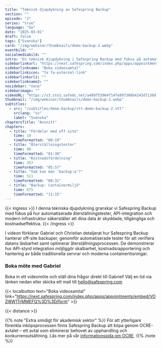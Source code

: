 ```yaml
---
title: "Teknisk djupdykning av Safespring Backup"
section: ""
episode: "2"
series: "true"
language: "Se"
date: "2025-03-01"
draft: false
tags: ["Svenska"]
card: "/img/webinar/thumbnails/demo-backup-2.webp"
eventbild: ""
socialmediabild: ""
intro: 'En teknisk djupdykning i Safespring Backup med fokus på automatiserade återställningstester, API-integration och modern infrastruktur.'
sidebarlinkurl: "https://next.safespring.com/index.php/apps/appointments/embed/VOZl8W1TrMMEFQ%3D%3D/form"
sidebarlinkname: "Boka videosamtal"
sidebarlinkicon: "fa fa-external-link"
sidebarlinkurl2: ""
sidebarlinkname2: ""
nosidebar: "none"
sidebarimage: ""
videoURL: "https://s3.sto1.safedc.net/a489f53964f14fe897308b4243d7138d:processedvideos/demo-backup-2/master.m3u8"
thumbnail: "/img/webinar/thumbnails/demo-backup-2.webp"
subtitles:
  - src: "/subtitles/demo-backup/vtt-demo-backup-2.vtt"
    srclang: "sv"
    label: "Svenska"
chaptersTitle: "Avsnitt"
chapters:
  - title: "Fördelar med off-site"
    time: 19
    timeFormatted: "00:19"
  - title: "Återställningstester"
    time: 90
    timeFormatted: "01:30"
  - title: "Kostnadsfördelning"
    time: 357
    timeFormatted: "05:57"
  - title: "Vad kan man 'backup:a'?"
    time: 511
    timeFormatted: "08:31"
  - title: "Backup: Containermiljö"
    time: 675
    timeFormatted: "11:15"
---
```


{{< ingress >}}
I denna tekniska djupdykning granskar vi Safespring Backup med fokus på hur automatiserade återställningstester, API-integration och modern infrastruktur säkerställer att dina data är skyddade, tillgängliga och kostnadseffektiva.
{{< /ingress >}}

I videon förklarar Gabriel och Christian detaljerat hur Safespring Backup hanterar off-site backuper, genomför automatiserade tester för att verifiera datans läsbarhet samt optimerar återställningsprocessen. De demonstrerar hur API-styrd integration möjliggör skalbarhet, kostnadsrapportering och hantering av både traditionella servrar och moderna containerlösningar. 

### Boka möte med Gabriel
Boka in ett videomöte och ställ dina frågor direkt till Gabriel! Välj en tid via länken nedan eller skicka ett mail till hello@safespring.com

{{< localbutton text="Boka videosamtal" link="https://next.safespring.com/index.php/apps/appointments/embed/VOZl8W1TrMMEFQ%3D%3D/form" >}}

{{< distance >}}

{{% note "Extra smidigt för akademisk sektor" %}}
För att ytterligare förenkla inköpsprocessen finns Safespring Backup att köpa genom OCRE-avtalet – ett avtal som eliminerar behovet av upphandling och konkurrensutsättning. Läs mer på vår [informationssida om OCRE](/branscher/utbildning-forskning/).
{{% /note %}}